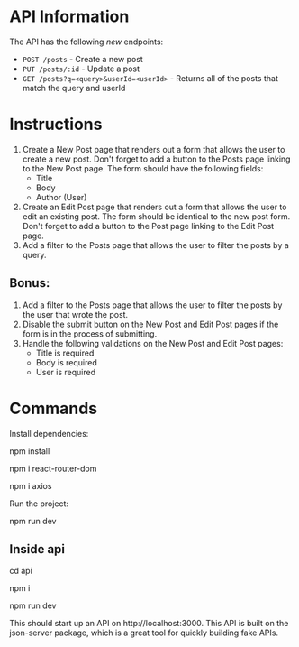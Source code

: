 # API Information

The API has the following _new_ endpoints:

- `POST /posts` - Create a new post
- `PUT /posts/:id` - Update a post
- `GET /posts?q=<query>&userId=<userId>` - Returns all of the posts that match the query and userId

# Instructions

1. Create a New Post page that renders out a form that allows the user to create a new post. Don't forget to add a button to the Posts page linking to the New Post page. The form should have the following fields:
   - Title
   - Body
   - Author (User)
2. Create an Edit Post page that renders out a form that allows the user to edit an existing post. The form should be identical to the new post form. Don't forget to add a button to the Post page linking to the Edit Post page.
3. Add a filter to the Posts page that allows the user to filter the posts by a query.

## Bonus:

1. Add a filter to the Posts page that allows the user to filter the posts by the user that wrote the post.
2. Disable the submit button on the New Post and Edit Post pages if the form is in the process of submitting.
3. Handle the following validations on the New Post and Edit Post pages:
   - Title is required
   - Body is required
   - User is required


# Commands

Install dependencies:

npm install

npm i react-router-dom

npm i axios

Run the project:

npm run dev

## Inside api

cd api

npm i

npm run dev

This should start up an API on http://localhost:3000. This API is built on the json-server package, which is a great tool for quickly building fake APIs.
